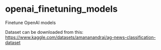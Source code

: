 # openai_finetuning_models
Finetune OpenAI models

Dataset can be downloaded from this: <https://www.kaggle.com/datasets/amananandrai/ag-news-classification-dataset>
